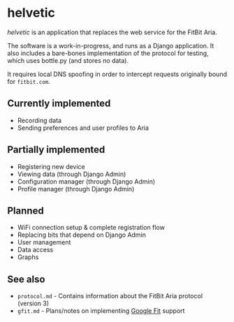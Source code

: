 # helvetic #

*helvetic* is an application that replaces the web service for the FitBit Aria.

The software is a work-in-progress, and runs as a Django application.  It also includes a bare-bones implementation of the protocol for testing, which uses bottle.py (and stores no data).

It requires local DNS spoofing in order to intercept requests originally bound for `fitbit.com`.

## Currently implemented ##

* Recording data
* Sending preferences and user profiles to Aria

## Partially implemented ##

* Registering new device
* Viewing data (through Django Admin)
* Configuration manager (through Django Admin)
* Profile manager (through Django Admin)

## Planned ##

* WiFi connection setup & complete registration flow
* Replacing bits that depend on Django Admin
* User management
* Data access
* Graphs

## See also ##

* `protocol.md` - Contains information about the FitBit Aria protocol (version 3)
* `gfit.md` - Plans/notes on implementing [Google Fit](https://fit.google.com) support

